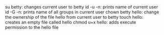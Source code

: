 su betty: changes current user to betty
id -u -n: prints name of current user
id -G -n: prints name of all groups in current user
chown betty hello: change the ownership of the file hello from current user to betty
touch hello: creates an empty file called hello
chmod u+x hello: adds execute permission to the hello file
